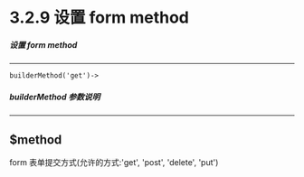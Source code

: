 3.2.9 设置 form method
===

##### 设置 form method
----------------------------------

```
builderMethod('get')->
```


##### builderMethod 参数说明
----------------------------------

$method
-------
form 表单提交方式(允许的方式:'get', 'post', 'delete', 'put')
